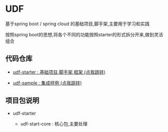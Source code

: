 # UDF

基于spring boot / spring cloud 的基础项目,脚手架,主要用于学习和实践

按照spring boot的思想,将各个不同的功能按照starter的形式拆分开来,做到灵活组合

## 代码仓库

- [udf-starter : 基础项目,脚手架,框架 (点我跳转)](https://gitee.com/wangkang/udf)

- [udf-sample : 集成样例 (点我跳转)](https://gitee.com/wangkang/udf-sample)

## 项目包说明

- udf-starter

    - udf-start-core : 核心包,主要处理
